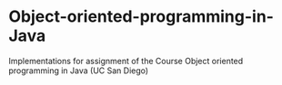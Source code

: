 # Object-oriented-programming-in-Java
Implementations for assignment of the Course Object oriented programming in Java (UC San Diego)
